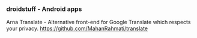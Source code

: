 ### droidstuff - Android apps

Arna Translate - Alternative front-end for Google Translate which respects your privacy. 
https://github.com/MahanRahmati/translate


